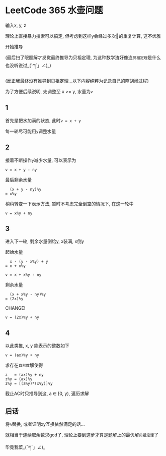 # LeetCode 365 水壶问题

输入x, y, z

理论上直接暴力搜索可以搞定, 但考虑到这样y会经过多次的重复计算, 这不优雅

开始推导

(最后扫了眼题解才发觉最终推导为贝祖定理, 为这种数学渣好像连`贝祖定理`是什么也没听说过_(ˊཀˋ」∠)_)

(反正我最终没有推导到贝祖定理...以下内容纯粹为记录自己的瞎胡闹过程)

为了方便后续说明, 先调整至 x >= y, 水量为`v`

## 1

首先是把水加满的状态, 此时`v = x + y`

每一轮尽可能用`y`调整水量

## 2

接着不断操作`y`减少水量, 可以表示为

```
v = x + y - ny
```

最后剩余水量

```
  (x + y - ny)%y
= x%y
```

稍稍转变一下表示方法, 暂时不考虑完全倒空的情况下, 在这一轮中

```
v = x%y + ny
```

## 3

进入下一轮, 剩余水量倒给y, x装满, x倒y

起始水量

```
  x - (y - x%y) + y
= x + x%y
```

```
v = x + x%y - ny
```

剩余水量

```
  (x + x%y - ny)%y
= (2x)%y
```

CHANGE!

```
v = (2x)%y + ny
```

## 4

以此类推, x, y 能表示的整数如下

```
v = (ax)%y + ny
```

求存在`自然数`解使得

```
z   = (ax)%y + ny
z%y = (ax)%y
z%y = [(a%y)*(x%y)]%y
```

截止AC时只推导到这, a ∈ [0, y), 遍历求解

## 后话

将`%`替换, 或者证明xy互换依然满足的话...

就相当于连续取余数求gcd了, 理论上要到这步才算是题解上的最优解`贝祖定理`了

毕竟我菜_(ˊཀˋ」∠)_